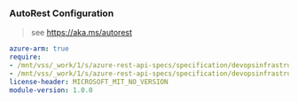### AutoRest Configuration

> see https://aka.ms/autorest

``` yaml
azure-arm: true
require:
- /mnt/vss/_work/1/s/azure-rest-api-specs/specification/devopsinfrastructure/resource-manager/readme.md
- /mnt/vss/_work/1/s/azure-rest-api-specs/specification/devopsinfrastructure/resource-manager/readme.go.md
license-header: MICROSOFT_MIT_NO_VERSION
module-version: 1.0.0
```